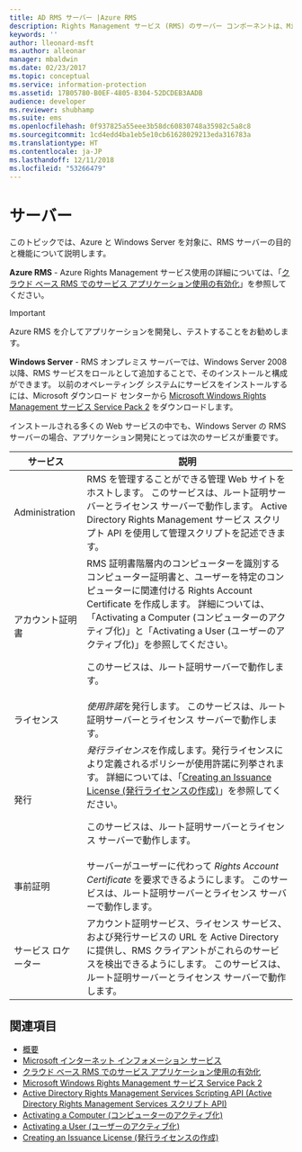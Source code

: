 ```yaml
---
title: AD RMS サーバー |Azure RMS
description: Rights Management サービス (RMS) のサーバー コンポーネントは、Microsoft インターネット インフォメーション サービスで実行される一連の Web サービスによって実装されます。
keywords: ''
author: lleonard-msft
ms.author: alleonar
manager: mbaldwin
ms.date: 02/23/2017
ms.topic: conceptual
ms.service: information-protection
ms.assetid: 17B05780-B0EF-4805-8304-52DCDEB3AADB
audience: developer
ms.reviewer: shubhamp
ms.suite: ems
ms.openlocfilehash: 0f937825a55eee3b58dc60830748a35982c5a8c8
ms.sourcegitcommit: 1cd4edd4ba1eb5e10cb61628029213eda316783a
ms.translationtype: HT
ms.contentlocale: ja-JP
ms.lasthandoff: 12/11/2018
ms.locfileid: "53266479"
---
```

# <a name="server"></a>サーバー

このトピックでは、Azure と Windows Server を対象に、RMS サーバーの目的と機能について説明します。

**Azure RMS** - Azure Rights Management サービス使用の詳細については、「[クラウド ベース RMS でのサービス アプリケーション使用の有効化](how-to-use-file-api-with-aadrm-cloud.md)」を参照してください。

> [!IMPORTANT] 
> Azure RMS を介してアプリケーションを開発し、テストすることをお勧めします。

**Windows Server** - RMS オンプレミス サーバーでは、Windows Server 2008 以降、RMS サービスをロールとして追加することで、そのインストールと構成ができます。 以前のオペレーティング システムにサービスをインストールするには、Microsoft ダウンロード センターから [Microsoft Windows Rights Management サービス Service Pack 2](https://www.microsoft.com/download/details.aspx?id=4909) をダウンロードします。

インストールされる多くの Web サービスの中でも、Windows Server の RMS サーバーの場合、アプリケーション開発にとっては次のサービスが重要です。

| サービス | 説明 |
|---------|-------------|
| Administration | RMS を管理することができる管理 Web サイトをホストします。 このサービスは、ルート証明サーバーとライセンス サーバーで動作します。 Active Directory Rights Management サービス スクリプト API を使用して管理スクリプトを記述できます。|
| アカウント証明書 |RMS 証明書階層内のコンピューターを識別するコンピューター証明書と、ユーザーを特定のコンピューターに関連付ける Rights Account Certificate を作成します。 詳細については、「Activating a Computer (コンピューターのアクティブ化)」と「Activating a User (ユーザーのアクティブ化)」を参照してください。<p><p>このサービスは、ルート証明サーバーで動作します。 |
|ライセンス | *使用許諾*を発行します。 このサービスは、ルート証明サーバーとライセンス サーバーで動作します。|
|発行 | *発行ライセンス*を作成します。発行ライセンスにより定義されるポリシーが使用許諾に列挙されます。 詳細については、「[Creating an Issuance License (発行ライセンスの作成)](https://msdn.microsoft.com/library/Aa362355)」を参照してください。<p><p>このサービスは、ルート証明サーバーとライセンス サーバーで動作します。|
|事前証明 | サーバーがユーザーに代わって *Rights Account Certificate* を要求できるようにします。 このサービスは、ルート証明サーバーとライセンス サーバーで動作します。|
|サービス ロケーター | アカウント証明サービス、ライセンス サービス、および発行サービスの URL を Active Directory に提供し、RMS クライアントがこれらのサービスを検出できるようにします。 このサービスは、ルート証明サーバーとライセンス サーバーで動作します。|

## <a name="related-topics"></a>関連項目 ##
* [概要](ad-rms-overview.md)
* [Microsoft インターネット インフォメーション サービス](https://www.iis.net/overview)
* [クラウド ベース RMS でのサービス アプリケーション使用の有効化](how-to-use-file-api-with-aadrm-cloud.md)
* [Microsoft Windows Rights Management サービス Service Pack 2](https://www.microsoft.com/download/details.aspx?id=4909)
* [Active Directory Rights Management Services Scripting API (Active Directory Rights Management Services スクリプト API)](https://msdn.microsoft.com/library/Bb968797)
* [Activating a Computer (コンピューターのアクティブ化)](https://msdn.microsoft.com/library/Cc530377)
* [Activating a User (ユーザーのアクティブ化)](https://msdn.microsoft.com/library/Cc530378)
* [Creating an Issuance License (発行ライセンスの作成)](https://msdn.microsoft.com/library/Aa362355)
